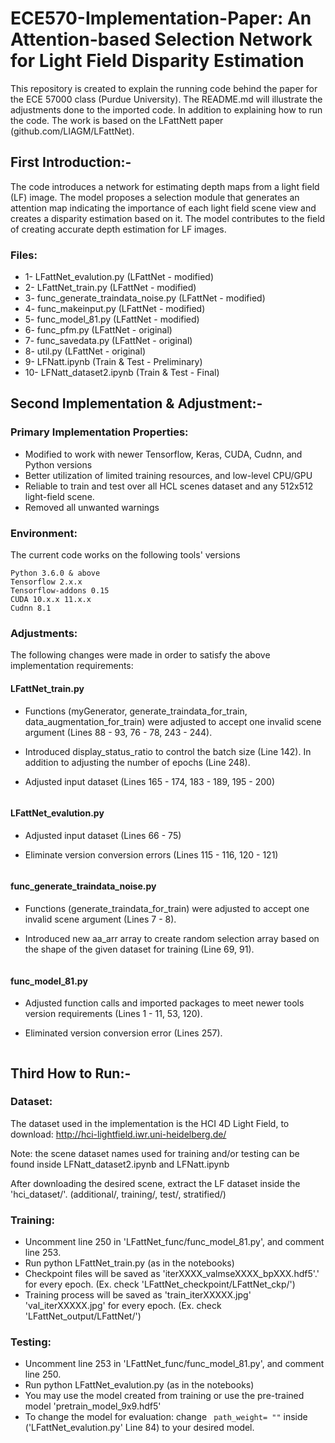 # ECE570-Implementation-Paper: An Attention-based Selection Network for Light Field Disparity Estimation

This repository is created to explain the running code behind the paper for the ECE 57000 class (Purdue University). The README.md will illustrate the adjustments done to the imported code. In addition to explaining how to run the code. The work is based on the LFattNett paper (github.com/LIAGM/LFattNet).

## First Introduction:-
 
The code introduces a network for estimating depth maps from a light field (LF) image. The model proposes a selection module that generates an attention map indicating the importance of each light field scene view and creates a disparity estimation based on it. The model contributes to the field of creating accurate depth estimation for LF images.

### Files:
* 1- LFattNet_evalution.py (LFattNet - modified)
* 2- LFattNet_train.py (LFattNet - modified)
* 3- func_generate_traindata_noise.py (LFattNet - modified)
* 4- func_makeinput.py (LFattNet - modified)
* 5- func_model_81.py (LFattNet - modified)
* 6- func_pfm.py (LFattNet - original)
* 7- func_savedata.py (LFattNet - original)
* 8- util.py (LFattNet - original)
* 9- LFNatt.ipynb (Train & Test - Preliminary)
* 10- LFNatt_dataset2.ipynb (Train & Test - Final)

 
## Second Implementation & Adjustment:-

### Primary Implementation Properties:

* Modified to work with newer Tensorflow, Keras, CUDA, Cudnn, and Python versions
* Better utilization of limited training resources, and low-level CPU/GPU
* Reliable to train and test over all HCL scenes dataset and any 512x512 light-field scene.
* Removed all unwanted warnings

### Environment:
The current code works on the following tools' versions
```
Python 3.6.0 & above
Tensorflow 2.x.x
Tensorflow-addons 0.15
CUDA 10.x.x 11.x.x
Cudnn 8.1
```

### Adjustments:
The following changes were made in order to satisfy the above implementation requirements:

#### LFattNet_train.py

* Functions (myGenerator, generate_traindata_for_train, data_augmentation_for_train) were adjusted to accept one invalid scene argument (Lines 88 - 93, 76 - 78, 243 - 244).

* Introduced display_status_ratio to control the batch size (Line 142). In addition to adjusting the number of epochs (Line 248).

* Adjusted input dataset (Lines 165 - 174, 183 - 189, 195 - 200)

```
```

#### LFattNet_evalution.py

* Adjusted input dataset (Lines 66 - 75)

* Eliminate version conversion errors (Lines 115 - 116, 120 - 121)

```
```

#### func_generate_traindata_noise.py

* Functions (generate_traindata_for_train) were adjusted to accept one invalid scene argument (Lines 7 - 8).

* Introduced new aa_arr array to create random selection array based on the shape of the given dataset for training (Line 69, 91).

```
```

#### func_model_81.py

* Adjusted function calls and imported packages to meet newer tools version requirements (Lines 1 - 11, 53, 120).

* Eliminated version conversion error (Lines 257).

```
```

## Third How to Run:-

### Dataset:

The dataset used in the implementation is the HCI 4D Light Field, to download:
http://hci-lightfield.iwr.uni-heidelberg.de/

Note: the scene dataset names used for training and/or testing can be found inside LFNatt_dataset2.ipynb and LFNatt.ipynb

After downloading the desired scene, extract the LF dataset inside the 'hci_dataset/'. (additional/, training/, test/, stratified/)


### Training:
* Uncomment line 250 in 'LFattNet_func/func_model_81.py', and comment line 253.
* Run python LFattNet_train.py (as in the notebooks)
* Checkpoint files will be saved as 'iterXXXX_valmseXXXX_bpXXX.hdf5'.' for every epoch. (Ex. check 'LFattNet_checkpoint/LFattNet_ckp/')
* Training process will be saved as 'train_iterXXXXX.jpg' 'val_iterXXXXX.jpg' for every epoch. (Ex. check 'LFattNet_output/LFattNet/')

### Testing:
* Uncomment line 253 in 'LFattNet_func/func_model_81.py', and comment line 250.
* Run python LFattNet_evalution.py (as in the notebooks)
* You may use the model created from training or use the pre-trained model 'pretrain_model_9x9.hdf5'
* To change the model for evaluation: change ``` path_weight= ""``` inside ('LFattNet_evalution.py' Line 84) to your desired model.



